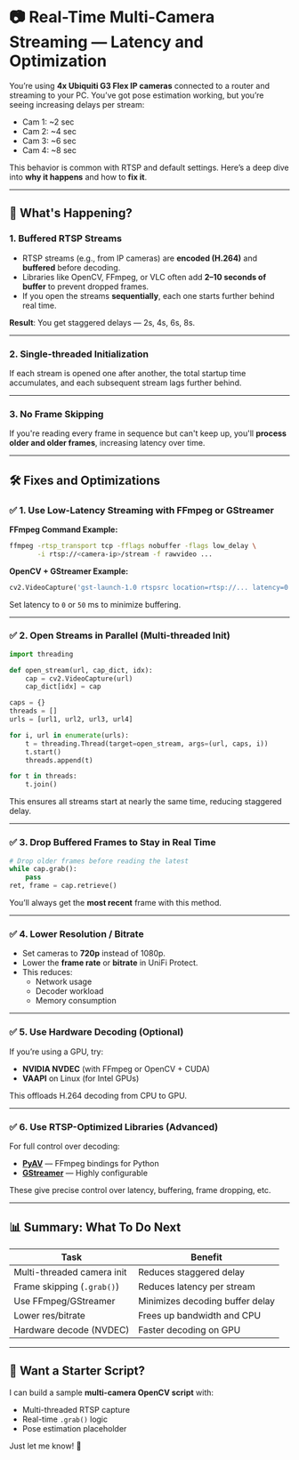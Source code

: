 # 📷 Real-Time Multi-Camera Streaming — Latency and Optimization

You’re using **4x Ubiquiti G3 Flex IP cameras** connected to a router and streaming to your PC. You’ve got pose estimation working, but you’re seeing increasing delays per stream:

- Cam 1: ~2 sec  
- Cam 2: ~4 sec  
- Cam 3: ~6 sec  
- Cam 4: ~8 sec  

This behavior is common with RTSP and default settings. Here’s a deep dive into **why it happens** and how to **fix it**.

---

## 🧠 What's Happening?

### 1. Buffered RTSP Streams

- RTSP streams (e.g., from IP cameras) are **encoded (H.264)** and **buffered** before decoding.
- Libraries like OpenCV, FFmpeg, or VLC often add **2–10 seconds of buffer** to prevent dropped frames.
- If you open the streams **sequentially**, each one starts further behind real time.

**Result**: You get staggered delays — 2s, 4s, 6s, 8s.

---

### 2. Single-threaded Initialization

If each stream is opened one after another, the total startup time accumulates, and each subsequent stream lags further behind.

---

### 3. No Frame Skipping

If you're reading every frame in sequence but can't keep up, you'll **process older and older frames**, increasing latency over time.

---

## 🛠️ Fixes and Optimizations

### ✅ 1. Use Low-Latency Streaming with FFmpeg or GStreamer

**FFmpeg Command Example:**

```bash
ffmpeg -rtsp_transport tcp -fflags nobuffer -flags low_delay \
       -i rtsp://<camera-ip>/stream -f rawvideo ...
```

**OpenCV + GStreamer Example:**

```python
cv2.VideoCapture('gst-launch-1.0 rtspsrc location=rtsp://... latency=0 ! decodebin ! videoconvert ! appsink')
```

Set latency to `0` or `50` ms to minimize buffering.

---

### ✅ 2. Open Streams in Parallel (Multi-threaded Init)

```python
import threading

def open_stream(url, cap_dict, idx):
    cap = cv2.VideoCapture(url)
    cap_dict[idx] = cap

caps = {}
threads = []
urls = [url1, url2, url3, url4]

for i, url in enumerate(urls):
    t = threading.Thread(target=open_stream, args=(url, caps, i))
    t.start()
    threads.append(t)

for t in threads:
    t.join()
```

This ensures all streams start at nearly the same time, reducing staggered delay.

---

### ✅ 3. Drop Buffered Frames to Stay in Real Time

```python
# Drop older frames before reading the latest
while cap.grab():
    pass
ret, frame = cap.retrieve()
```

You’ll always get the **most recent** frame with this method.

---

### ✅ 4. Lower Resolution / Bitrate

- Set cameras to **720p** instead of 1080p.
- Lower the **frame rate** or **bitrate** in UniFi Protect.
- This reduces:
  - Network usage
  - Decoder workload
  - Memory consumption

---

### ✅ 5. Use Hardware Decoding (Optional)

If you’re using a GPU, try:

- **NVIDIA NVDEC** (with FFmpeg or OpenCV + CUDA)
- **VAAPI** on Linux (for Intel GPUs)

This offloads H.264 decoding from CPU to GPU.

---

### ✅ 6. Use RTSP-Optimized Libraries (Advanced)

For full control over decoding:

- [**PyAV**](https://github.com/PyAV-Org/PyAV) — FFmpeg bindings for Python
- [**GStreamer**](https://gstreamer.freedesktop.org/) — Highly configurable

These give precise control over latency, buffering, frame dropping, etc.

---

## 📊 Summary: What To Do Next

| Task                          | Benefit                          |
|-------------------------------|----------------------------------|
| Multi-threaded camera init    | Reduces staggered delay          |
| Frame skipping (`.grab()`)    | Reduces latency per stream       |
| Use FFmpeg/GStreamer          | Minimizes decoding buffer delay  |
| Lower res/bitrate             | Frees up bandwidth and CPU       |
| Hardware decode (NVDEC)       | Faster decoding on GPU           |

---

## 🧪 Want a Starter Script?

I can build a sample **multi-camera OpenCV script** with:

- Multi-threaded RTSP capture  
- Real-time `.grab()` logic  
- Pose estimation placeholder  

Just let me know! 🚀
